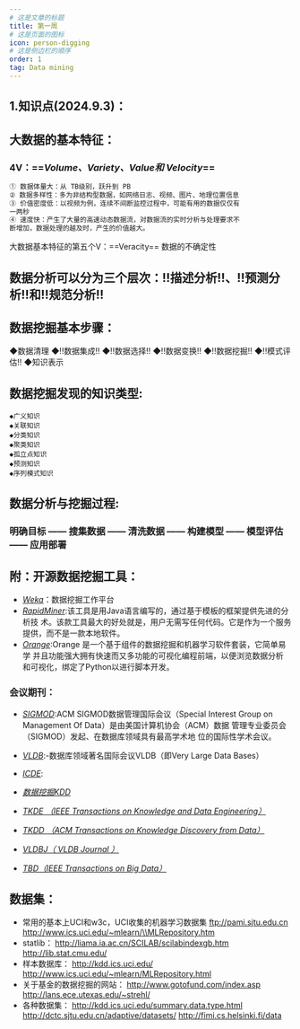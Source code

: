 ```yaml
---
# 这是文章的标题
title: 第一周
# 这是页面的图标
icon: person-digging
# 这是侧边栏的顺序
order: 1
tag: Data mining
---
```

## 1.知识点(2024.9.3)：
## 大数据的基本特征：
### 4V：==*Volume、Variety、Value和 Velocity*==
```ts
① 数据体量大：从 TB级别，跃升到 PB
② 数据多样性：多为非结构型数据，如网络日志、视频、图片、地理位置信息
③ 价值密度低：以视频为例，连续不间断监控过程中，可能有用的数据仅仅有
一两秒
④ 速度快：产生了大量的高速动态数据流，对数据流的实时分析与处理要求不
断增加，数据处理的越及时，产生的价值越大。
```
大数据基本特征的第五个V：==Veracity== 数据的不确定性
## 数据分析可以分为三个层次：!!描述分析!!、!!预测分析!!和!!规范分析!!
## 数据挖掘基本步骤：
◆数据清理
◆!!数据集成!!
◆!!数据选择!!
◆!!数据变换!!
◆!!数据挖掘!!
◆!!模式评估!!
◆知识表示
## 数据挖掘发现的知识类型:
```
◆广义知识
◆关联知识
◆分类知识
◆聚类知识
◆孤立点知识
◆预测知识
◆序列模式知识
```
## 数据分析与挖掘过程:
### 明确目标 —— 搜集数据 —— 清洗数据 —— 构建模型 —— 模型评估 —— 应用部署

## 附：开源数据挖掘工具：
- [*Weka*](https://www.weka.io/)：数据挖掘工作平台
- [*RapidMiner*](https://altair.com/altair-rapidminer):该工具是用Java语言编写的，通过基于模板的框架提供先进的分析技
术。该款工具最大的好处就是，用户无需写任何代码。它是作为一个服务
提供，而不是一款本地软件。
- [*Orange*](https://orangedatamining.com/):Orange 是一个基于组件的数据挖掘和机器学习软件套装，它简单易学
并且功能强大拥有快速而又多功能的可视化编程前端，以便浏览数据分析
和可视化，绑定了Python以进行脚本开发。
### 会议期刊：
- [*SIGMOD*](http://www.sigmod2016.org/):ACM SIGMOD数据管理国际会议（Special Interest 
Group on Management Of Data）是由美国计算机协会（ACM）数据
管理专业委员会（SIGMOD）发起、在数据库领域具有最高学术地
位的国际性学术会议。

- [*VLDB*](http://vldb2016.persistent.com/):-数据库领域著名国际会议VLDB（即Very Large Data 
Bases）
- [*ICDE*](http://www.icde2016.fi/):
- [*数据挖掘KDD*](http://www.kdd.org/kdd2015/)
- [*TKDE （IEEE Transactions on Knowledge and Data Engineering）*](http://dblp.uni-trier.de/db/journals/tkde/)
- [*TKDD （ACM Transactions on Knowledge Discovery from Data）*](http://dblp.uni-trier.de/db/journals/tkdd/)
- [*VLDBJ（ VLDB Journal ）*](http://dblp.uni-trier.de/db/journals/vldb/)
- [*TBD（IEEE Transactions on Big Data）*](http://www.computer.org/web/tbd)
## 数据集：
- 常用的基本上UCI和w3c，UCI收集的机器学习数据集
ftp://pami.sjtu.edu.cn
http://www.ics.uci.edu/~mlearn/\\MLRepository.htm
- statlib：
http://liama.ia.ac.cn/SCILAB/scilabindexgb.htm
http://lib.stat.cmu.edu/ 
- 样本数据库：
http://kdd.ics.uci.edu/
http://www.ics.uci.edu/~mlearn/MLRepository.html 
- 关于基金的数据挖掘的网站：
http://www.gotofund.com/index.asp
http://lans.ece.utexas.edu/~strehl/ 
- 各种数据集：
http://kdd.ics.uci.edu/summary.data.type.html
http://dctc.sjtu.edu.cn/adaptive/datasets/ 
http://fimi.cs.helsinki.fi/data